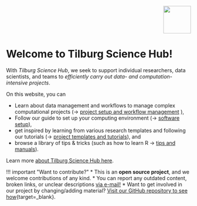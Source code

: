 <p align="right">
  <img src="tilburgsciencehub.png" style="height:75px">
</p>

# Welcome to Tilburg Science Hub!

With *Tilburg Science Hub*, we seek to support individual researchers, data scientists, and teams to *efficiently carry out data- and computation-intensive projects*.

On this website, you can

- Learn about data management and workflows to manage complex computational projects (&rarr; [project setup and workflow management](workflow/) ),
- Follow our guide to set up your computing environment (&rarr; [software setup](setup/)),
- get inspired by learning from various research templates and following our tutorials (&rarr; [project templates and tutorials](examples/)), and
- browse a library of tips & tricks (such as how to learn R &rarr; [tips and manuals](tips/learn_R.md)).

Learn more [about Tilburg Science Hub here](about.md).

<!--Our roadmap for future releases of this site include:

- guidelines on *creating R packages*, and
- a tutorial and code to *efficiently managing large-sclae web data collections using scraping/APIs and (un)structured databases*.
-->

!!! important "Want to contribute?"
    	  * This is an __open source project__, and we welcome contributions of any kind.
        * You can report any outdated content, broken links, or unclear descriptions [via e-mail!](mailto:h.datta@tilburguniversity.edu)
        * Want to get involved in our project by changing/adding material? [Visit our GitHub repository to see how](https://github.com/tilburgsciencehub/tilburg-science-hub/blob/tilburg-update/CONTRIBUTING.md){target=_blank}.
